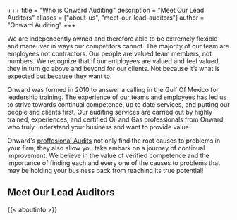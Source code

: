 +++
title = "Who is Onward Auditing"
description = "Meet Our Lead Auditors"
aliases = ["about-us", "meet-our-lead-auditors"]
author = "Onward Auditing"
+++

We are independently owned and therefore able to be extremely flexible and maneuver in ways our competitors cannot. The majority of our team are employees not contractors. Our people are valued team members, not numbers. We recognize that if our employees are valued and feel valued, they in turn go above and beyond for our clients. Not because it’s what is expected but because they want to.

Onward was formed in 2010 to answer a calling in the Gulf Of Mexico for leadership training. The experience of our teams and employees has led us to strive towards continual competence, up to date services, and putting our people and clients first. Our auditing services are carried out by highly trained, experiences, and certified Oil and Gas professionals from Onward who truly understand your business and want to provide value.

Onward's [proffesional Audits](/services) not only find the root causes to problems in your firm, they also allow you take embark on a journey of continual improvement. We believe in the value of verified competence and the importance of finding each and every one of the causes to problems that may be holding your business back from reaching its true potential!

## Meet Our Lead Auditors

{{< aboutinfo >}}
